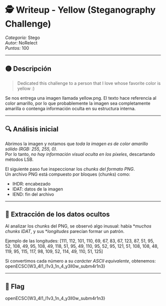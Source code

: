 # 🕵 Writeup - Yellow (Steganography Challenge)

*Categoría:* Stego  
*Autor:* NoRelect  
*Puntos:* 100  

---

## 🟡 Descripción

> Dedicated this challenge to a person that I love whose favorite color is yellow :)

Se nos entrega una imagen llamada yellow.png. El texto hace referencia al color amarillo, por lo que probablemente la imagen sea completamente amarilla o contenga información oculta en su estructura interna.

---

## 🔍 Análisis inicial

Abrimos la imagen y notamos que *toda la imagen es de color amarillo sólido (RGB: 255, 255, 0)*.  
Por lo tanto, *no hay información visual oculta en los píxeles*, descartando métodos LSB.

El siguiente paso fue inspeccionar los *chunks del formato PNG*.  
Un archivo PNG está compuesto por bloques (chunks) como:

- IHDR: encabezado
- IDAT: datos de la imagen
- IEND: fin del archivo

---

## 🧩 Extracción de los datos ocultos

Al analizar los chunks del PNG, se observó algo inusual:
había **muchos chunks IDAT*, y sus **longitudes* parecían formar un patrón.

Ejemplo de las longitudes:
[111, 112, 101, 110, 69, 67, 83, 67, 123, 87, 51, 95, 52, 108, 49, 95, 108, 49, 118, 51, 95, 49, 110, 95, 52, 95, 121, 51, 108, 108, 48, 119, 95, 115, 117, 98, 109, 52, 114, 49, 110, 51, 125]

Si convertimos cada número a su *carácter ASCII equivalente*, obtenemos:
openECSC{W3_4l1_l1v3_1n_4_y3ll0w_subm4r1n3}

---

## 🎯 Flag
openECSC{W3_4l1_l1v3_1n_4_y3ll0w_subm4r1n3}


